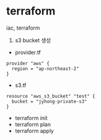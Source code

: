 # terraform
iac, terraform


1. s3 bucket 생성
  - provider.tf
  ```
  provider "aws" {
    region = "ap-northeast-2"
  }
  ```

  - s3.tf
  ```
  resource "aws_s3_bucket" "test" {
    bucket = "jyhong-private-s3"
  }
  ```

  - terraform init
  - terraform plan
  - terraform apply
  
